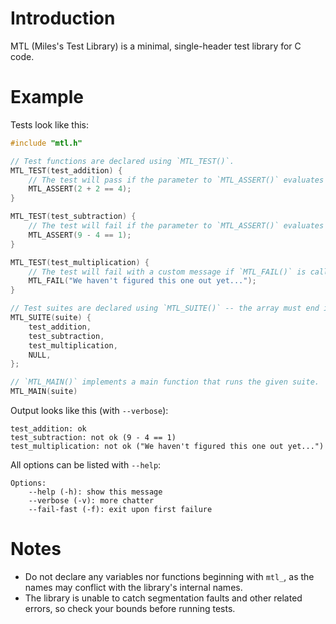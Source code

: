 # Introduction

MTL (Miles's Test Library) is a minimal, single-header test library for C code.

# Example

Tests look like this:

```c
#include "mtl.h"

// Test functions are declared using `MTL_TEST()`.
MTL_TEST(test_addition) {
	// The test will pass if the parameter to `MTL_ASSERT()` evaluates to true.
	MTL_ASSERT(2 + 2 == 4);
}

MTL_TEST(test_subtraction) {
	// The test will fail if the parameter to `MTL_ASSERT()` evaluates to false.
	MTL_ASSERT(9 - 4 == 1);
}

MTL_TEST(test_multiplication) {
	// The test will fail with a custom message if `MTL_FAIL()` is called.
	MTL_FAIL("We haven't figured this one out yet...");
}

// Test suites are declared using `MTL_SUITE()` -- the array must end in `NULL`.
MTL_SUITE(suite) {
	test_addition,
	test_subtraction,
	test_multiplication,
	NULL,
};

// `MTL_MAIN()` implements a main function that runs the given suite.
MTL_MAIN(suite)
```

Output looks like this (with `--verbose`):

```
test_addition: ok
test_subtraction: not ok (9 - 4 == 1)
test_multiplication: not ok ("We haven't figured this one out yet...")
```

All options can be listed with `--help`:

```
Options:
    --help (-h): show this message
    --verbose (-v): more chatter
    --fail-fast (-f): exit upon first failure
```

# Notes

- Do not declare any variables nor functions beginning with `mtl_`, as the
  names may conflict with the library's internal names.
- The library is unable to catch segmentation faults and other related errors,
  so check your bounds before running tests.
